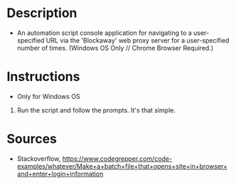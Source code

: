 # Description
* An automation script console application for navigating to a user-specified URL via the 'Blockaway' web proxy server for a user-specified number of times. (Windows OS Only // Chrome Browser Required.)

# Instructions
* Only for Windows OS

1. Run the script and follow the prompts. It's that simple.

# Sources
* Stackoverflow, https://www.codegrepper.com/code-examples/whatever/Make+a+batch+file+that+opens+site+in+browser+and+enter+login+information


